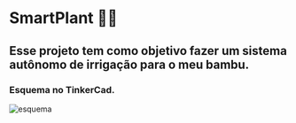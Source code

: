 # SmartPlant 🌱😊

## Esse projeto tem como objetivo fazer um sistema autônomo de irrigação para o meu bambu.

### Esquema no TinkerCad.

![esquema](https://user-images.githubusercontent.com/82670472/214954063-83691bb9-834b-4bb7-9457-d944646c6172.jpg)
